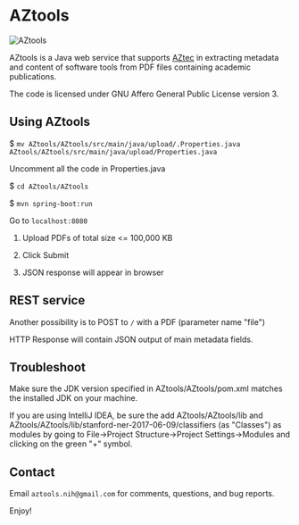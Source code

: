 # AZtools

![AZtools](https://aztec.bio/public/images/bd2k.png)

AZtools is a Java web service that supports [AZtec](http://aztec.bio/) in extracting metadata and content of software tools from PDF files containing academic publications.

The code is licensed under GNU Affero General Public License version 3.

## Using AZtools

$ `mv AZtools/AZtools/src/main/java/upload/.Properties.java AZtools/AZtools/src/main/java/upload/Properties.java`

Uncomment all the code in Properties.java

$ `cd AZtools/AZtools`

$ `mvn spring-boot:run`

Go to `localhost:8080`

1. Upload PDFs of total size <= 100,000 KB

2. Click Submit

3. JSON response will appear in browser

## REST service

Another possibility is to POST to `/` with a PDF (parameter name "file") 

HTTP Response will contain JSON output of main metadata fields.

## Troubleshoot

Make sure the JDK version specified in AZtools/AZtools/pom.xml matches the installed JDK on your machine.

If you are using IntelliJ IDEA, be sure the add AZtools/AZtools/lib and AZtools/AZtools/lib/stanford-ner-2017-06-09/classifiers (as "Classes") as modules by going to File->Project Structure->Project Settings->Modules and clicking on the green "+" symbol.

## Contact

Email `aztools.nih@gmail.com` for comments, questions, and bug reports.

Enjoy!
